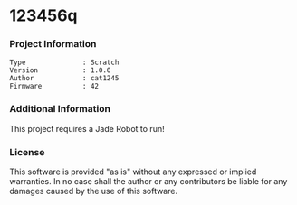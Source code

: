 123456q
================



### Project Information
```
Type              : Scratch
Version           : 1.0.0
Author            : cat1245
Firmware          : 42
```

### Additional Information
This project requires a Jade Robot to run!

### License
This software is provided "as is" without any expressed or implied warranties.  In no case shall the author or any contributors be liable for any damages caused by the use of this software.

